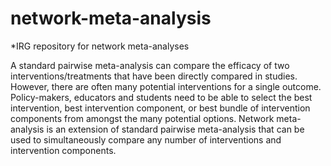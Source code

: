 # network-meta-analysis
*IRG repository for network meta-analyses

A standard pairwise meta-analysis can compare the efficacy of two interventions/treatments that have been directly compared in studies. However, there are often many potential interventions for a single outcome. Policy-makers, educators and students need to be able to select the best intervention, best intervention component, or best bundle of intervention components from amongst the many potential options. Network meta-analysis is an extension of standard pairwise meta-analysis that can be used to simultaneously compare any number of interventions and intervention components.
